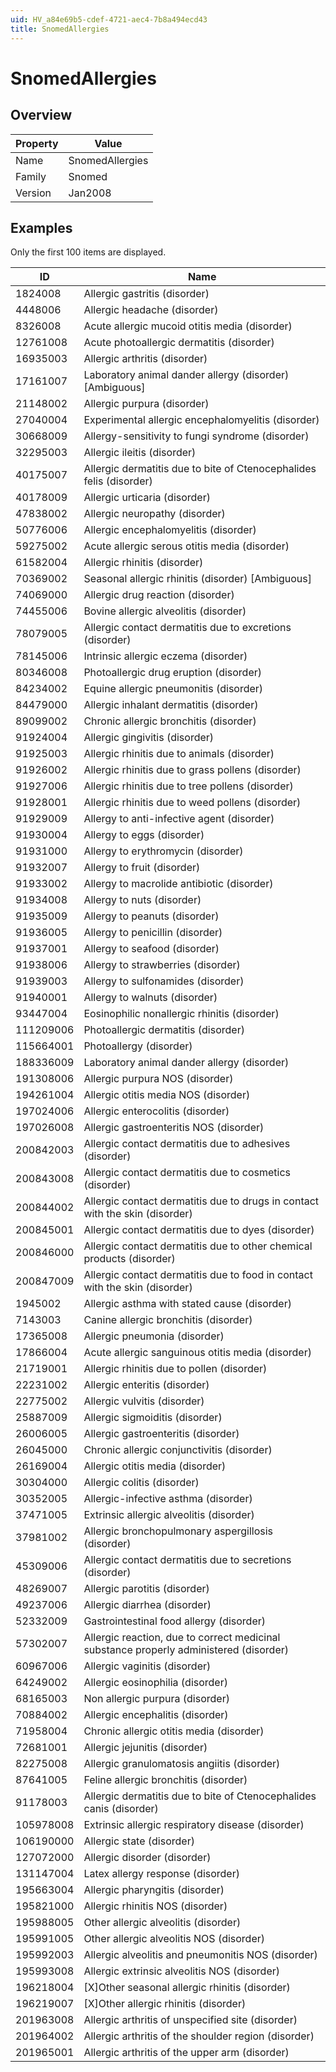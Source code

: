 ```yaml
---
uid: HV_a84e69b5-cdef-4721-aec4-7b8a494ecd43
title: SnomedAllergies
---
```


# SnomedAllergies

## Overview

Property|Value
---|--- 
Name|SnomedAllergies 
Family|Snomed 
Version|Jan2008

## Examples

Only the first 100 items are displayed. 

ID|Name
---|--- 
1824008|Allergic gastritis (disorder) 
4448006|Allergic headache (disorder) 
8326008|Acute allergic mucoid otitis media (disorder) 
12761008|Acute photoallergic dermatitis (disorder) 
16935003|Allergic arthritis (disorder) 
17161007|Laboratory animal dander allergy (disorder) [Ambiguous] 
21148002|Allergic purpura (disorder) 
27040004|Experimental allergic encephalomyelitis (disorder) 
30668009|Allergy-sensitivity to fungi syndrome (disorder) 
32295003|Allergic ileitis (disorder) 
40175007|Allergic dermatitis due to bite of Ctenocephalides felis (disorder) 
40178009|Allergic urticaria (disorder) 
47838002|Allergic neuropathy (disorder) 
50776006|Allergic encephalomyelitis (disorder) 
59275002|Acute allergic serous otitis media (disorder) 
61582004|Allergic rhinitis (disorder) 
70369002|Seasonal allergic rhinitis (disorder) [Ambiguous] 
74069000|Allergic drug reaction (disorder) 
74455006|Bovine allergic alveolitis (disorder) 
78079005|Allergic contact dermatitis due to excretions (disorder) 
78145006|Intrinsic allergic eczema (disorder) 
80346008|Photoallergic drug eruption (disorder) 
84234002|Equine allergic pneumonitis (disorder) 
84479000|Allergic inhalant dermatitis (disorder) 
89099002|Chronic allergic bronchitis (disorder) 
91924004|Allergic gingivitis (disorder) 
91925003|Allergic rhinitis due to animals (disorder) 
91926002|Allergic rhinitis due to grass pollens (disorder) 
91927006|Allergic rhinitis due to tree pollens (disorder) 
91928001|Allergic rhinitis due to weed pollens (disorder) 
91929009|Allergy to anti-infective agent (disorder) 
91930004|Allergy to eggs (disorder) 
91931000|Allergy to erythromycin (disorder) 
91932007|Allergy to fruit (disorder) 
91933002|Allergy to macrolide antibiotic (disorder) 
91934008|Allergy to nuts (disorder) 
91935009|Allergy to peanuts (disorder) 
91936005|Allergy to penicillin (disorder) 
91937001|Allergy to seafood (disorder) 
91938006|Allergy to strawberries (disorder) 
91939003|Allergy to sulfonamides (disorder) 
91940001|Allergy to walnuts (disorder) 
93447004|Eosinophilic nonallergic rhinitis (disorder) 
111209006|Photoallergic dermatitis (disorder) 
115664001|Photoallergy (disorder) 
188336009|Laboratory animal dander allergy (disorder) 
191308006|Allergic purpura NOS (disorder) 
194261004|Allergic otitis media NOS (disorder) 
197024006|Allergic enterocolitis (disorder) 
197026008|Allergic gastroenteritis NOS (disorder) 
200842003|Allergic contact dermatitis due to adhesives (disorder) 
200843008|Allergic contact dermatitis due to cosmetics (disorder) 
200844002|Allergic contact dermatitis due to drugs in contact with the skin (disorder) 
200845001|Allergic contact dermatitis due to dyes (disorder) 
200846000|Allergic contact dermatitis due to other chemical products (disorder) 
200847009|Allergic contact dermatitis due to food in contact with the skin (disorder) 
1945002|Allergic asthma with stated cause (disorder) 
7143003|Canine allergic bronchitis (disorder) 
17365008|Allergic pneumonia (disorder) 
17866004|Acute allergic sanguinous otitis media (disorder) 
21719001|Allergic rhinitis due to pollen (disorder) 
22231002|Allergic enteritis (disorder) 
22775002|Allergic vulvitis (disorder) 
25887009|Allergic sigmoiditis (disorder) 
26006005|Allergic gastroenteritis (disorder) 
26045000|Chronic allergic conjunctivitis (disorder) 
26169004|Allergic otitis media (disorder) 
30304000|Allergic colitis (disorder) 
30352005|Allergic-infective asthma (disorder) 
37471005|Extrinsic allergic alveolitis (disorder) 
37981002|Allergic bronchopulmonary aspergillosis (disorder) 
45309006|Allergic contact dermatitis due to secretions (disorder) 
48269007|Allergic parotitis (disorder) 
49237006|Allergic diarrhea (disorder) 
52332009|Gastrointestinal food allergy (disorder) 
57302007|Allergic reaction, due to correct medicinal substance properly administered (disorder) 
60967006|Allergic vaginitis (disorder) 
64249002|Allergic eosinophilia (disorder) 
68165003|Non allergic purpura (disorder) 
70884002|Allergic encephalitis (disorder) 
71958004|Chronic allergic otitis media (disorder) 
72681001|Allergic jejunitis (disorder) 
82275008|Allergic granulomatosis angiitis (disorder) 
87641005|Feline allergic bronchitis (disorder) 
91178003|Allergic dermatitis due to bite of Ctenocephalides canis (disorder) 
105978008|Extrinsic allergic respiratory disease (disorder) 
106190000|Allergic state (disorder) 
127072000|Allergic disorder (disorder) 
131147004|Latex allergy response (disorder) 
195663004|Allergic pharyngitis (disorder) 
195821000|Allergic rhinitis NOS (disorder) 
195988005|Other allergic alveolitis (disorder) 
195991005|Other allergic alveolitis NOS (disorder) 
195992003|Allergic alveolitis and pneumonitis NOS (disorder) 
195993008|Allergic extrinsic alveolitis NOS (disorder) 
196218004|[X]Other seasonal allergic rhinitis (disorder) 
196219007|[X]Other allergic rhinitis (disorder) 
201963008|Allergic arthritis of unspecified site (disorder) 
201964002|Allergic arthritis of the shoulder region (disorder) 
201965001|Allergic arthritis of the upper arm (disorder)